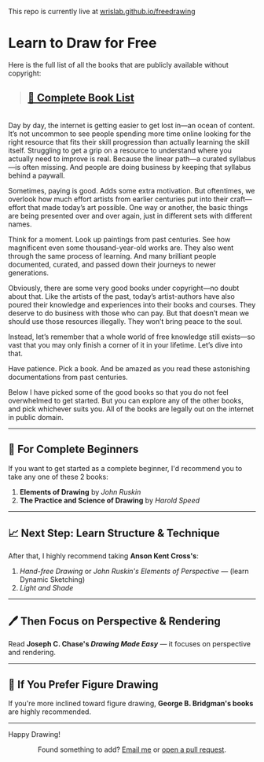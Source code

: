 This repo is currently live at [wrislab.github.io/freedrawing](wrislab.github.io/freedrawing)
# Learn to Draw for Free


Here is the full list of all the books that are publicly available without copyright:

> ## [📌 Complete Book List](/booklist.md) 
\
Day by day, the internet is getting easier to get lost in—an ocean of content. It’s not uncommon to see people spending more time online looking for the right resource that fits their skill progression than actually learning the skill itself. Struggling to get a grip on a resource to understand where you actually need to improve is real. Because the linear path—a curated syllabus—is often missing. And people are doing business by keeping that syllabus behind a paywall.

Sometimes, paying is good. Adds some extra motivation. But oftentimes, we overlook how much effort artists from earlier centuries put into their craft—effort that made today’s art possible. One way or another, the basic things are being presented over and over again, just in different sets with different names. 

Think for a moment. Look up paintings from past centuries. See how magnificent even some thousand-year-old works are. They also went through the same process of learning. And many brilliant people documented, curated, and passed down their journeys to newer generations.

Obviously, there are some very good books under copyright—no doubt about that. Like the artists of the past, today’s artist-authors have also poured their knowledge and experiences into their books and courses. They deserve to do business with those who can pay. But that doesn’t mean we should use those resources illegally. They won’t bring peace to the soul.

Instead, let’s remember that a whole world of free knowledge still exists—so vast that you may only finish a corner of it in your lifetime. Let’s dive into that.

Have patience. Pick a book. And be amazed as you read these astonishing documentations from past centuries.

Below I have picked some of the good books so that you do not feel overwhelmed to get started. But you can explore any of the other books, and pick whichever suits you. All of the books are legally out on the internet in public domain.

---

## 📘 For Complete Beginners

If you want to get started as a complete beginner, I'd recommend you to take any one of these 2 books:

1. **Elements of Drawing** by *John Ruskin*
2. **The Practice and Science of Drawing** by *Harold Speed*

---

## 📈 Next Step: Learn Structure & Technique

After that, I highly recommend taking **Anson Kent Cross's**:

1. *Hand-free Drawing* or *John Ruskin's Elements of Perspective* — (learn Dynamic Sketching)
2. *Light and Shade*

---

## 🖊️ Then Focus on Perspective & Rendering

Read **Joseph C. Chase's _Drawing Made Easy_** — it focuses on perspective and rendering.

---

## 🧍 If You Prefer Figure Drawing

If you're more inclined toward figure drawing, **George B. Bridgman's books** are highly recommended.

---

Happy Drawing!

<center>
  Found something to add? <a href="mailto:rfql@proton.me">Email me</a> or <a href="https://github.com/wrislab/freedrawing">open a pull request</a>.
</center>
